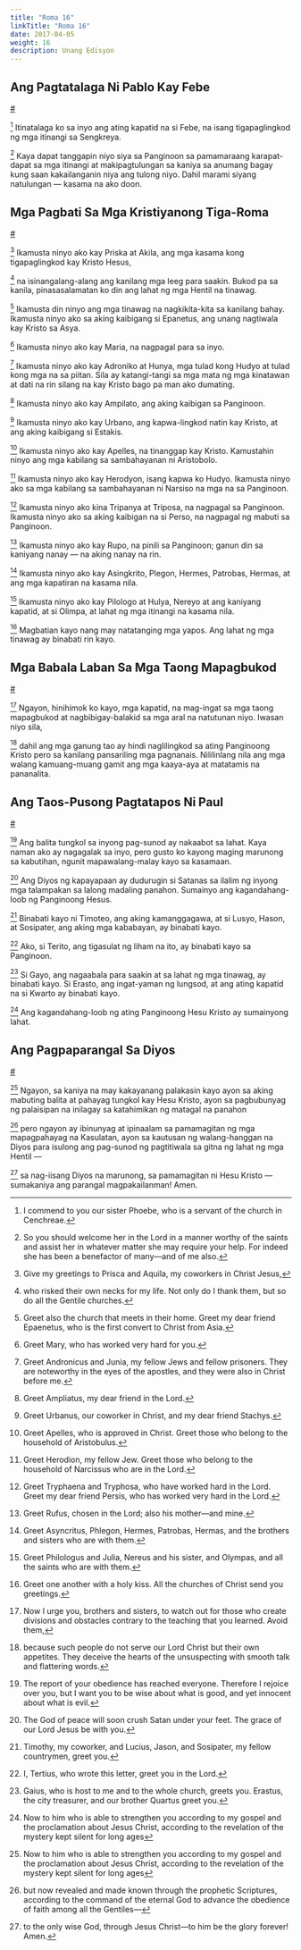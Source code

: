 ```yaml
---
title: "Roma 16"
linkTitle: "Roma 16"
date: 2017-04-05
weight: 16
description: Unang Edisyon
---
```


## Ang Pagtatalaga Ni Pablo Kay Febe
[#](# "Paul’s Commendation of Phoebe")

[^1] Itinatalaga ko sa inyo ang ating kapatid na si Febe, na isang tigapaglingkod ng mga itinangi sa Sengkreya.

[^1]: I commend to you our sister Phoebe, who is a servant of the church in Cenchreae.

[^2] Kaya dapat tanggapin niyo siya sa Panginoon sa pamamaraang karapat-dapat sa mga itinangi at makipagtulungan sa kaniya sa anumang bagay kung saan kakailanganin niya ang tulong niyo. Dahil marami siyang natulungan — kasama na ako doon.

[^2]: So you should welcome her in the Lord in a manner worthy of the saints and assist her in whatever matter she may require your help. For indeed she has been a benefactor of many—and of me also.

## Mga Pagbati Sa Mga Kristiyanong Tiga-Roma
[#](# "Greeting to Roman Christians")

[^3] Ikamusta ninyo ako kay Priska at Akila, ang mga kasama kong tigapaglingkod kay Kristo Hesus,

[^3]: Give my greetings to Prisca and Aquila, my coworkers in Christ Jesus,

[^4] na isinangalang-alang ang kanilang mga leeg para saakin. Bukod pa sa kanila, pinasasalamatan ko din ang lahat ng mga Hentil na tinawag.

[^4]: who risked their own necks for my life. Not only do I thank them, but so do all the Gentile churches.

[^5] Ikamusta din ninyo ang mga tinawag na nagkikita-kita sa kanilang bahay. Ikamusta ninyo ako sa aking kaibigang si Epanetus, ang unang nagtiwala kay Kristo sa Asya.

[^5]: Greet also the church that meets in their home. Greet my dear friend Epaenetus, who is the first convert to Christ from Asia.

[^6] Ikamusta ninyo ako kay Maria, na nagpagal para sa inyo.

[^6]: Greet Mary, who has worked very hard for you.

[^7] Ikamusta ninyo ako kay Adroniko at Hunya, mga tulad kong Hudyo at tulad kong mga na sa piitan. Sila ay katangi-tangi sa mga mata ng mga kinatawan at dati na rin silang na kay Kristo bago pa man ako dumating.

[^7]: Greet Andronicus and Junia, my fellow Jews and fellow prisoners. They are noteworthy in the eyes of the apostles, and they were also in Christ before me.

[^8] Ikamusta ninyo ako kay Ampilato, ang aking kaibigan sa Panginoon.

[^8]: Greet Ampliatus, my dear friend in the Lord.

[^9] Ikamusta ninyo ako kay Urbano, ang kapwa-lingkod natin kay Kristo, at ang aking kaibigang si Estakis.

[^9]: Greet Urbanus, our coworker in Christ, and my dear friend Stachys.

[^10] Ikamusta ninyo ako kay Apelles, na tinanggap kay Kristo. Kamustahin ninyo ang mga kabilang sa sambahayanan ni Aristobolo.

[^10]: Greet Apelles, who is approved in Christ. Greet those who belong to the household of Aristobulus.

[^11] Ikamusta ninyo ako kay Herodyon, isang kapwa ko Hudyo. Ikamusta ninyo ako sa mga kabilang sa sambahayanan ni Narsiso na mga na sa Panginoon.

[^11]: Greet Herodion, my fellow Jew. Greet those who belong to the household of Narcissus who are in the Lord.

[^12] Ikamusta ninyo ako kina Tripanya at Triposa, na nagpagal sa Panginoon. Ikamusta ninyo ako sa aking kaibigan na si Perso, na nagpagal ng mabuti sa Panginoon.

[^12]: Greet Tryphaena and Tryphosa, who have worked hard in the Lord. Greet my dear friend Persis, who has worked very hard in the Lord.

[^13] Ikamusta ninyo ako kay Rupo, na pinili sa Panginoon; ganun din sa kaniyang nanay — na aking nanay na rin.

[^13]: Greet Rufus, chosen in the Lord; also his mother—and mine.

[^14] Ikamusta ninyo ako kay Asingkrito, Plegon, Hermes, Patrobas, Hermas, at ang mga kapatiran na kasama nila.

[^14]: Greet Asyncritus, Phlegon, Hermes, Patrobas, Hermas, and the brothers and sisters who are with them.

[^15] Ikamusta ninyo ako kay Pilologo at Hulya, Nereyo at ang kaniyang kapatid, at si Olimpa, at lahat ng mga itinangi na kasama nila.

[^15]: Greet Philologus and Julia, Nereus and his sister, and Olympas, and all the saints who are with them.

[^16] Magbatian kayo nang may natatanging mga yapos. Ang lahat ng mga tinawag ay binabati rin kayo.

[^16]: Greet one another with a holy kiss. All the churches of Christ send you greetings.

## Mga Babala Laban Sa Mga Taong Mapagbukod
[#](# "Warning against Divisive People")

[^17] Ngayon, hinihimok ko kayo, mga kapatid, na mag-ingat sa mga taong mapagbukod at nagbibigay-balakid sa mga aral na natutunan niyo. Iwasan niyo sila,

[^17]: Now I urge you, brothers and sisters, to watch out for those who create divisions and obstacles contrary to the teaching that you learned. Avoid them,

[^18] dahil ang mga ganung tao ay hindi naglilingkod sa ating Panginoong Kristo pero sa kanilang pansariling mga pagnanais. Nililinlang nila ang mga walang kamuang-muang gamit ang mga kaaya-aya at matatamis na pananalita.

[^18]: because such people do not serve our Lord Christ but their own appetites. They deceive the hearts of the unsuspecting with smooth talk and flattering words.

## Ang Taos-Pusong Pagtatapos Ni Paul
[#](# "Paul’s Gracious Conclusion")

[^19] Ang balita tungkol sa inyong pag-sunod ay nakaabot sa lahat. Kaya naman ako ay nagagalak sa inyo, pero gusto ko kayong maging marunong sa kabutihan, ngunit mapawalang-malay kayo sa kasamaan.

[^19]: The report of your obedience has reached everyone. Therefore I rejoice over you, but I want you to be wise about what is good, and yet innocent about what is evil.

[^20] Ang Diyos ng kapayapaan ay dudurugin si Satanas sa ilalim ng inyong mga talampakan sa lalong madaling panahon. Sumainyo ang kagandahang-loob ng Panginoong Hesus.

[^20]: The God of peace will soon crush Satan under your feet. The grace of our Lord Jesus be with you.

[^21] Binabati kayo ni Timoteo, ang aking kamanggagawa, at si Lusyo, Hason, at Sosipater, ang aking mga kababayan, ay binabati kayo.

[^21]: Timothy, my coworker, and Lucius, Jason, and Sosipater, my fellow countrymen, greet you.

[^22] Ako, si Terito, ang tigasulat ng liham na ito, ay binabati kayo sa Panginoon.

[^22]: I, Tertius, who wrote this letter, greet you in the Lord.

[^23] Si Gayo, ang nagaabala para saakin at sa lahat ng mga tinawag, ay binabati kayo. Si Erasto, ang ingat-yaman ng lungsod, at ang ating kapatid na si Kwarto ay binabati kayo.

[^23]: Gaius, who is host to me and to the whole church, greets you. Erastus, the city treasurer, and our brother Quartus greet you.

[^25] Ang kagandahang-loob ng ating Panginoong Hesu Kristo ay sumainyong lahat.

[^24]: The grace of our Lord Jesus Christ be with you all.

## Ang Pagpaparangal Sa Diyos
[#](# "Glory to God")

[^25] Ngayon, sa kaniya na may kakayanang palakasin kayo ayon sa aking mabuting balita at pahayag tungkol kay Hesu Kristo, ayon sa pagbubunyag ng palaisipan na inilagay sa katahimikan ng matagal na panahon

[^25]: Now to him who is able to strengthen you according to my gospel and the proclamation about Jesus Christ, according to the revelation of the mystery kept silent for long ages

[^26] pero ngayon ay ibinunyag at ipinaalam sa pamamagitan ng mga mapagpahayag na Kasulatan, ayon sa kautusan ng walang-hanggan na Diyos para isulong ang pag-sunod ng pagtitiwala sa gitna ng lahat ng mga Hentil —

[^26]: but now revealed and made known through the prophetic Scriptures, according to the command of the eternal God to advance the obedience of faith among all the Gentiles—

[^27] sa nag-iisang Diyos na marunong, sa pamamagitan ni Hesu Kristo — sumakaniya ang parangal magpakailanman! Amen.

[^27]: to the only wise God, through Jesus Christ—to him be the glory forever! Amen.
